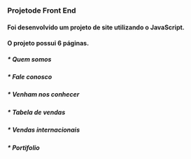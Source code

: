 ### Projetode Front End

#### Foi desenvolvido um projeto de site utilizando o JavaScript.

#### O projeto possui 6 páginas.
##### * Quem somos
##### * Fale conosco
##### * Venham nos conhecer
##### * Tabela de vendas
##### * Vendas internacionais
##### * Portifolio
